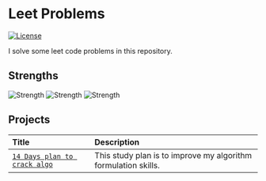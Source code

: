 # Leet Problems

[![License](https://img.shields.io/github/license/sixtusagbo/leet_problems)](LICENSE)

I solve some leet code problems in this repository.

## Strengths
![Strength](https://img.shields.io/static/v1?label=&message=Easy&color=green&style=for-the-badge)
![Strength](https://img.shields.io/static/v1?label=&message=Medium&color=fc9d03&style=for-the-badge)
![Strength](https://img.shields.io/static/v1?label=&message=Hard&color=fc0303&style=for-the-badge)

## Projects

| Title | Description |
| :--- | :--- |
| [`14 Days plan to crack algo`](/algorithm/) | This study plan is to improve my algorithm formulation skills.